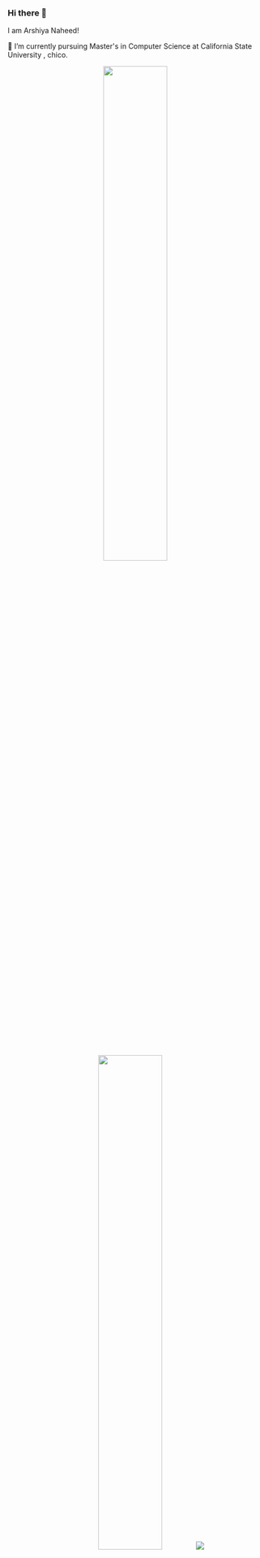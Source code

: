 ### Hi there 👋

I am Arshiya Naheed!

 🔭 I’m currently pursuing Master's in Computer Science at California State University , chico.

<a href="https://www.arshiyanaheed.dev">
 
</a>
<p align="center">
  <img height="50%" width="auto" src ="https://github-readme-stats.vercel.app/api?username=arshiya19&show_icons=true&count_private=true&theme=Gradient&hide_border=true&hide=issues,stars&show=prs_merged&bg_color=00000000">
  <img height="50%" width="auto" src ="https://github-readme-stats.vercel.app/api/top-langs/?username=arshiya19&layout=compact&hide_border=true&theme=Gradient&bg_color=00000000&hide=jupyter%20notebook,tex,css,php&exclude_repo=Pacman-AI">
  <img src ="https://github-readme-streak-stats.herokuapp.com?user=arshiya19&theme=Gradient&hide_border=true&background=9996A1">
  <br><br>
</p>
<p align='center'>
<a href="https://github.com/antonkomarev/github-profile-views-counter"><img src="https://komarev.com/ghpvc/?username=arshiya19&color=red" />
</a>
</p>
<br><br>
<br><br>
<a href="https://www.linkedin.com/in/saicharanmodugula">
  <img align="left" title="Arshiya Naheed" width="25px" src="./Assets/icons8-linkedin.svg" />
</a>


<!--
**arshiya19/arshiya19** is a ✨ _special_ ✨ repository because its `README.md` (this file) appears on your GitHub profile.

Here are some ideas to get you started:

- 🔭 I’m currently working on ...
- 🌱 I’m currently learning ...
- 👯 I’m looking to collaborate on ...
- 🤔 I’m looking for help with ...
- 💬 Ask me about ...
- 📫 How to reach me: ...
- 😄 Pronouns: ...
- ⚡ Fun fact: ...
-->
